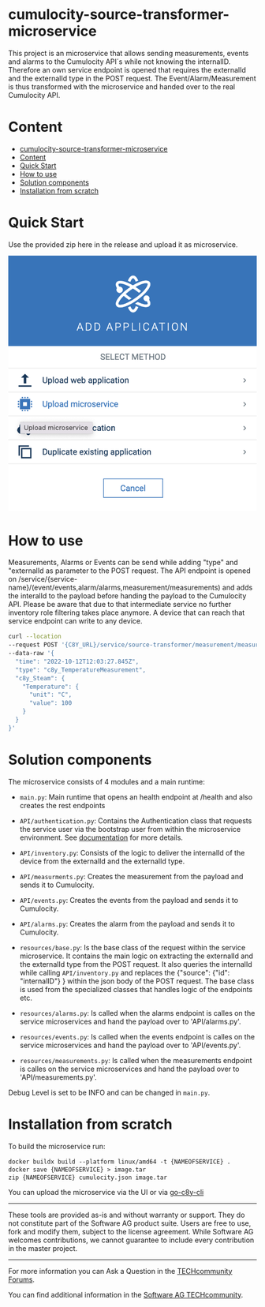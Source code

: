# cumulocity-source-transformer-microservice


This project is an microservice that allows sending measurements, events and alarms to the Cumulocity API´s while not knowing the internalID. Therefore an own service endpoint is opened that requires the externalId and the externalId type in the POST request. The Event/Alarm/Measurement is thus transformed with the microservice and handed over to the real Cumulocity API.

# Content
- [cumulocity-source-transformer-microservice](#cumulocity-source-transformer-microservice)
- [Content](#content)
- [Quick Start](#quick-start)
- [How to use](#how-to-use)
- [Solution components](#solution-components)
- [Installation from scratch](#installation-from-scratch)

# Quick Start
Use the provided zip here in the release and upload it as microservice.

![Upload](/pics/upload.png)

# How to use

Measurements, Alarms or Events can be send while adding "type" and "externalId as parameter to the POST request.
The API endpoint is opened on /service/{service-name}/(event/events,alarm/alarms,measurement/measurements) and adds the interalId to the payload before handing the payload to the Cumulocity API.
Please be aware that due to that intermediate service no further inventory role filtering takes place anymore. A device that can reach that service endpoint can write to any device.

```bash
curl --location 
--request POST '{C8Y_URL}/service/source-transformer/measurement/measurements?type=c8y_Serial&externalId=mbay-test' \
--data-raw '{
  "time": "2022-10-12T12:03:27.845Z",
  "type": "c8y_TemperatureMeasurement",
  "c8y_Steam": {
    "Temperature": {
      "unit": "C",
      "value": 100
    }
  }
}'
```

# Solution components

The microservice consists of 4 modules and a main runtime:
* `main.py`: Main runtime that opens an health endpoint at /health and also creates the rest endpoints
* `API/authentication.py`: Contains the Authentication class that requests the service user via the bootstrap user from within the microservice environment. See [documentation](https://cumulocity.com/guides/microservice-sdk/concept/#microservice-bootstrap) for more details.
* `API/inventory.py`: Consists of the logic to deliver the internalId of the device from the externalId and the externalId type.
* `API/measurments.py`: Creates the measurement from the payload and sends it to Cumulocity.
* `API/events.py`: Creates the events from the payload and sends it to Cumulocity.
* `API/alarms.py`: Creates the alarm from the payload and sends it to Cumulocity.

* `resources/base.py`: Is the base class of the request within the service microservice. It contains the main logic on extracting the externalId and the externalId type from the POST request. It also queries the internalId while calling `API/inventory.py` and replaces the {"source": {"id": "internalID"} } within the json body of the POST request. The base class is used from the specialized classes that handles logic of the endpoints etc.
* `resources/alarms.py`: Is called when the alarms endpoint is calles on the service microservices and hand the payload over to 'API/alarms.py'.
* `resources/events.py`: Is called when the events endpoint is calles on the service microservices and hand the payload over to 'API/events.py'.
* `resources/measurements.py`: Is called when the measurements endpoint is calles on the service microservices and hand the payload over to 'API/measurements.py'.

Debug Level is set to be INFO and can be changed in `main.py`.

# Installation from scratch

To build the microservice run:
```
docker buildx build --platform linux/amd64 -t {NAMEOFSERVICE} .
docker save {NAMEOFSERVICE} > image.tar
zip {NAMEOFSERVICE} cumulocity.json image.tar
```

You can upload the microservice via the UI or via [go-c8y-cli](https://github.com/reubenmiller/go-c8y-cli)


------------------------------

These tools are provided as-is and without warranty or support. They do not constitute part of the Software AG product suite. Users are free to use, fork and modify them, subject to the license agreement. While Software AG welcomes contributions, we cannot guarantee to include every contribution in the master project.
_____________________
For more information you can Ask a Question in the [TECHcommunity Forums](https://tech.forums.softwareag.com/tags/c/forum/1/Cumulocity-IoT).

You can find additional information in the [Software AG TECHcommunity](https://tech.forums.softwareag.com/tag/Cumulocity-IoT).
